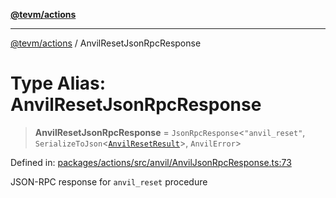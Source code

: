 [**@tevm/actions**](../README.md)

***

[@tevm/actions](../globals.md) / AnvilResetJsonRpcResponse

# Type Alias: AnvilResetJsonRpcResponse

> **AnvilResetJsonRpcResponse** = `JsonRpcResponse`\<`"anvil_reset"`, `SerializeToJson`\<[`AnvilResetResult`](AnvilResetResult.md)\>, `AnvilError`\>

Defined in: [packages/actions/src/anvil/AnvilJsonRpcResponse.ts:73](https://github.com/evmts/tevm-monorepo/blob/main/packages/actions/src/anvil/AnvilJsonRpcResponse.ts#L73)

JSON-RPC response for `anvil_reset` procedure
